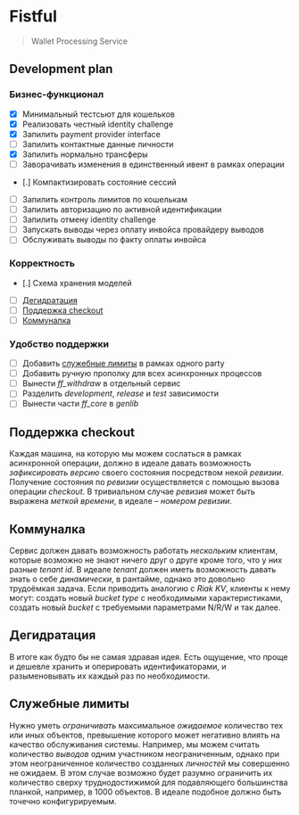 # Fistful

> Wallet Processing Service

## Development plan

### Бизнес-функционал

* [x] Минимальный тестсьют для кошельков
* [x] Реализовать честный identity challenge
* [x] Запилить payment provider interface
* [ ] Запилить контактные данные личности
* [x] Запилить нормально трансферы
* [ ] Заворачивать изменения в единственный ивент в рамках операции
* [.] Компактизировать состояние сессий
* [ ] Запилить контроль лимитов по кошелькам
* [ ] Запилить авторизацию по активной идентификации
* [ ] Запилить отмену identity challenge
* [ ] Запускать выводы через оплату инвойса провайдеру выводов
* [ ] Обслуживать выводы по факту оплаты инвойса

### Корректность

* [.] Схема хранения моделей
* [ ] [Дегидратация](#дегидратация)
* [ ] [Поддержка checkout](#поддержка-checkout)
* [ ] [Коммуналка](#коммуналка)

### Удобство поддержки

* [ ] Добавить [служебные лимиты](#служебные-лимиты) в рамках одного party
* [ ] Добавить ручную прополку для всех асинхронных процессов
* [ ] Вынести _ff_withdraw_ в отдельный сервис
* [ ] Разделить _development_, _release_ и _test_ зависимости
* [ ] Вынести части _ff_core_ в _genlib_

## Поддержка checkout

Каждая машина, на которую мы можем сослаться в рамках асинхронной операции, должно в идеале давать возможность _зафиксировать версию_ своего состояния посредством некой _ревизии_. Получение состояния по _ревизии_ осуществляется с помощью вызова операции _checkout_. В тривиальном случае _ревизия_ может быть выражена _меткой времени_, в идеале – _номером ревизии_.

## Коммуналка

Сервис должен давать возможность работать _нескольким_ клиентам, которые возможно не знают ничего друг о друге кроме того, что у них разные _tenant id_. В идеале _tenant_ должен иметь возможность давать знать о себе _динамически_, в рантайме, однако это довольно трудоёмкая задача. Если приводить аналогию с _Riak KV_, клиенты к нему могут: создать новый _bucket type_ с необходимыми характеристиками, создать новый _bucket_ с требуемыми параметрами N/R/W и так далее.

## Дегидратация

В итоге как будто бы не самая здравая идея. Есть ощущение, что проще и дешевле хранить и оперировать идентификаторами, и разыменовывать их каждый раз по необходимости.

## Служебные лимиты



Нужно уметь _ограничивать_ максимальное _ожидаемое_ количество тех или иных объектов, превышение которого может негативно влиять на качество обслуживания системы. Например, мы можем считать количество _выводов_ одним участником неограниченным, однако при этом неограниченное количество созданных _личностей_ мы совершенно не ожидаем. В этом случае возможно будет разумно ограничить их количество сверху труднодостижимой для подавляющего большинства планкой, например, в 1000 объектов. В идеале подобное должно быть точечно конфигурируемым.
